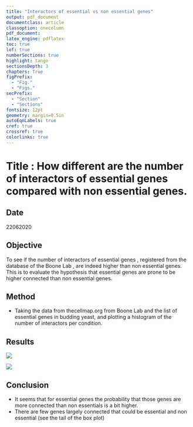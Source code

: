 ```yaml
---
title: "Interactors of essential vs non essential genes"
output: pdf_document
documentclass: article
classoption: onecolumn
pdf_document:
latex_engine: pdflatex
toc: true
lof: true
numberSections: true
highlight: tango
sectionsDepth: 3
chapters: True
figPrefix:
  - "Fig."
  - "Figs."
secPrefix:
  - "Section"
  - "Sections"
fontsize: 12pt
geometry: margin=0.5in
autoEqnLabels: true
cref: true
crossref: true
colorlinks: true
---
```

# Title : How different are the number of interactors of essential genes compared with non essential genes. 

## Date
22062020

## Objective

To see if the number of interactors of essential genes , registered from the database of the Boone Lab , are indeed higher than non essential genes. 
 This is to evaluate the hypothesis that essential genes are prone to be higher connected than non essential genes. 

## Method
- Taking the data from thecellmap.org from Boone Lab and the list of essential genes in budding yeast, and plotting a histogram of the number of interactors per condition.

## Results

![](../Images/22062020-essential-and-not-essential-genes-number-of-interactors.png)

![](../Images/22062020-essential-and-not-essential-genes-number-of-interactors-boxplot.png)

## Conclusion

- It seems that for essential genes the probability that those genes are more connected than non essentials is a bit higher. 
- There are few genes largely connected that could be essential and non essential (see the tail of the box plot)